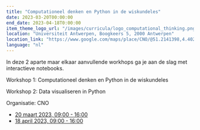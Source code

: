 ```yaml
---
title: "Computationeel denken en Python in de wiskundeles"
date: 2023-03-20T00:00:00
end_date: 2023-04-18T0:00:00
item_theme_logo_url: "/images/curricula/logo_computational_thinking.png"
location: "Universiteit Antwerpen, Boogkeers 5, 2000 Antwerpen"
location_link: "https://www.google.com/maps/place/CNO/@51.2141398,4.4021687,17z/data=!3m1!4b1!4m5!3m4!1s0x47c3f6ff172ceed5:0xb3b8225c72873810!8m2!3d51.2141398!4d4.4043574"
language: "nl"
---
```


In deze 2 aparte maar elkaar aanvullende workhops ga je aan de slag met interactieve notebooks.

Workshop 1: Computationeel denken en Python in de wiskundeles 

Workshop 2: Data visualiseren in Python

Organisatie: CNO

- [20 maart 2023, 09:00 - 16:00](https://cno.uantwerpen.be/nl/opleiding/computationeel-denken-en-python-in-de-wiskundeles-78677?filter=15_46_168)
- [18 april 2023, 09:00 - 16:00](https://cno.uantwerpen.be/nl/opleiding/data-visualiseren-in-python-python-in-wiskunde-78678?filter=15_46_168)
